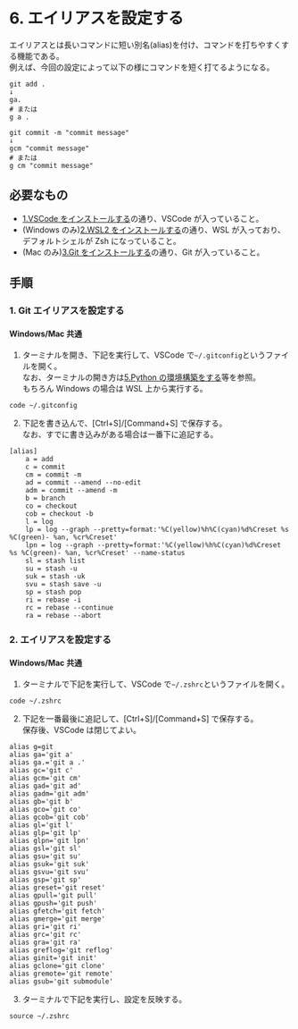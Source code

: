 # 6. エイリアスを設定する

エイリアスとは長いコマンドに短い別名(alias)を付け、コマンドを打ちやすくする機能である。  
例えば、今回の設定によって以下の様にコマンドを短く打てるようになる。

```shell
git add .
↓
ga.
# または
g a .
```

```shell
git commit -m "commit message"
↓
gcm "commit message"
# または
g cm "commit message"
```

## 必要なもの

- [1.VSCode をインストールする](./1.VSCodeをインストールする.md)の通り、VSCode が入っていること。
- (Windows のみ)[2.WSL2 をインストールする](<./2.(Windowsのみ)WSL2をインストールする.md>)の通り、WSL が入っており、デフォルトシェルが Zsh になっていること。
- (Mac のみ)[3.Git をインストールする](<./3.(Macのみ)Gitをインストールする.md>)の通り、Git が入っていること。

## 手順

### 1. Git エイリアスを設定する

#### Windows/Mac 共通

1. ターミナルを開き、下記を実行して、VSCode で`~/.gitconfig`というファイルを開く。  
   なお、ターミナルの開き方は[5.Python の環境構築をする](./5.Pythonの環境構築をする.md)等を参照。  
   もちろん Windows の場合は WSL 上から実行する。

```shell
code ~/.gitconfig
```

2. 下記を書き込んで、[Ctrl+S]/[Command+S] で保存する。  
   なお、すでに書き込みがある場合は一番下に追記する。

```shell
[alias]
    a = add
    c = commit
    cm = commit -m
    ad = commit --amend --no-edit
    adm = commit --amend -m
    b = branch
    co = checkout
    cob = checkout -b
    l = log
    lp = log --graph --pretty=format:'%C(yellow)%h%C(cyan)%d%Creset %s %C(green)- %an, %cr%Creset'
    lpn = log --graph --pretty=format:'%C(yellow)%h%C(cyan)%d%Creset %s %C(green)- %an, %cr%Creset' --name-status
    sl = stash list
    su = stash -u
    suk = stash -uk
    svu = stash save -u
    sp = stash pop
    ri = rebase -i
    rc = rebase --continue
    ra = rebase --abort
```

### 2. エイリアスを設定する

#### Windows/Mac 共通

1. ターミナルで下記を実行して、VSCode で`~/.zshrc`というファイルを開く。

```shell
code ~/.zshrc
```

2. 下記を一番最後に追記して、[Ctrl+S]/[Command+S] で保存する。  
   保存後、VSCode は閉じてよい。

```shell
alias g=git
alias ga='git a'
alias ga.='git a .'
alias gc='git c'
alias gcm='git cm'
alias gad='git ad'
alias gadm='git adm'
alias gb='git b'
alias gco='git co'
alias gcob='git cob'
alias gl='git l'
alias glp='git lp'
alias glpn='git lpn'
alias gsl='git sl'
alias gsu='git su'
alias gsuk='git suk'
alias gsvu='git svu'
alias gsp='git sp'
alias greset='git reset'
alias gpull='git pull'
alias gpush='git push'
alias gfetch='git fetch'
alias gmerge='git merge'
alias gri='git ri'
alias grc='git rc'
alias gra='git ra'
alias greflog='git reflog'
alias ginit='git init'
alias gclone='git clone'
alias gremote='git remote'
alias gsub='git submodule'
```

3. ターミナルで下記を実行し、設定を反映する。

```shell
source ~/.zshrc
```
